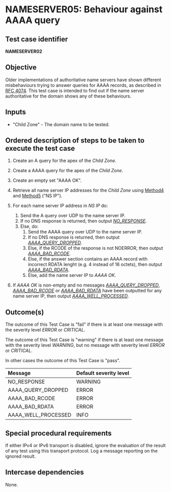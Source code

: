 # NAMESERVER05: Behaviour against AAAA query

## Test case identifier
**NAMESERVER02**

## Objective

Older implementations of authoritative name servers have shown different
misbehaviours trying to answer queries for AAAA records, as described in
[RFC 4074]. This test case is intended to find out if the name server
authoritative for the domain shows any of these behaviours.


## Inputs

* "Child Zone" - The domain name to be tested.


## Ordered description of steps to be taken to execute the test case

1. Create an A query for the apex of the *Child Zone*.

2. Create a AAAA query for the apex of the *Child Zone*.

3. Create an empty set "AAAA OK".

4. Retrieve all name server IP addresses for the
   *Child Zone* using [Method4] and [Method5] ("NS IP").

5. For each name server IP address in *NS IP* do:

   1. Send the A query over UDP to the name server IP.
   2. If no DNS response is returned, then output *[NO_RESPONSE]*.
   3. Else, do:
      1. Send the AAAA query over UDP to the name server IP.
      2. If no DNS response is returned, then output *[AAAA_QUERY_DROPPED]*.
      3. Else, if the RCODE of the response is not NOERROR, then output
         *[AAAA_BAD_RCODE]*.
      4. Else, if the answer section contains an AAAA record with incorrect
         RDATA lenght (e.g. 4 instead of 16 octets), then output
         *[AAAA_BAD_RDATA]*.
      5. Else, add the name server IP to *AAAA OK*.

6. If *AAAA OK* is non-empty and no messages *[AAAA_QUERY_DROPPED]*,
   *[AAAA_BAD_RCODE]* or *[AAAA_BAD_RDATA]* have been outputted for any
   name server IP, then output *[AAAA_WELL_PROCESSED]*.


## Outcome(s)

The outcome of this Test Case is "fail" if there is at least one message
with the severity level *ERROR* or *CRITICAL*.

The outcome of this Test Case is "warning" if there is at least one message
with the severity level *WARNING*, but no message with severity level
*ERROR* or *CRITICAL*.

In other cases the outcome of this Test Case is "pass".

Message                       | Default severity level
:-----------------------------|:-----------------------------------
NO_RESPONSE                   | WARNING
AAAA_QUERY_DROPPED            | ERROR
AAAA_BAD_RCODE                | ERROR
AAAA_BAD_RDATA                | ERROR
AAAA_WELL_PROCESSED           | INFO


## Special procedural requirements

If either IPv4 or IPv6 transport is disabled, ignore the evaluation of the
result of any test using this transport protocol. Log a message reporting
on the ignored result.


## Intercase dependencies

None.


[AAAA_QUERY_DROPPED]:  #outcomes
[AAAA_WELL_PROCESSED]: #outcomes
[AAAA_BAD_RCODE]:      #outcomes
[AAAA_BAD_RDATA]:      #outcomes
[Method4]:             ../Methods.md#method-4-obtain-glue-address-records-from-parent
[Method5]:             ../Methods.md#method-5-obtain-the-name-server-address-records-from-child
[NO_RESPONSE]:         #outcomes
[RFC 4074]:            https://tools.ietf.org/html/rfc4074




